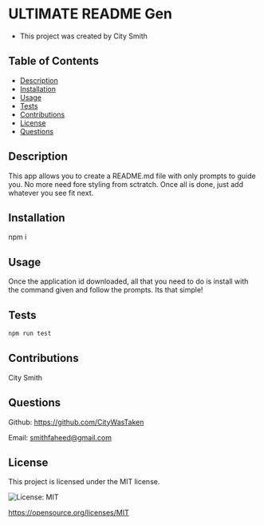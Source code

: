 
  # ULTIMATE README Gen
  - This project was created by City Smith
  

  ## Table of Contents
  - [Description](#description)
  - [Installation](#installation)
  - [Usage](#usage)
  - [Tests](#tests)
  - [Contributions](#contributions)
  - [License](#license)
  - [Questions](#questions)
  

  ## Description
  This app allows you to create a README.md file with only prompts to guide you. No more need fore styling from sctratch. Once all is done, just add whatever you see fit next.
  ## Installation
  npm i
  ## Usage
  Once the application id downloaded, all that you need to do is install with the command given and follow the prompts. Its that simple!
  ## Tests
  ```bash
  npm run test
  ```
  ## Contributions
  City Smith
  ## Questions
  Github: https://github.com/CityWasTaken
  
Email: smithfaheed@gmail.com
  ## License
  This project is licensed under the MIT license.

  ![License: MIT](https://img.shields.io/badge/License-MIT-yellow.svg)
  
  https://opensource.org/licenses/MIT
  